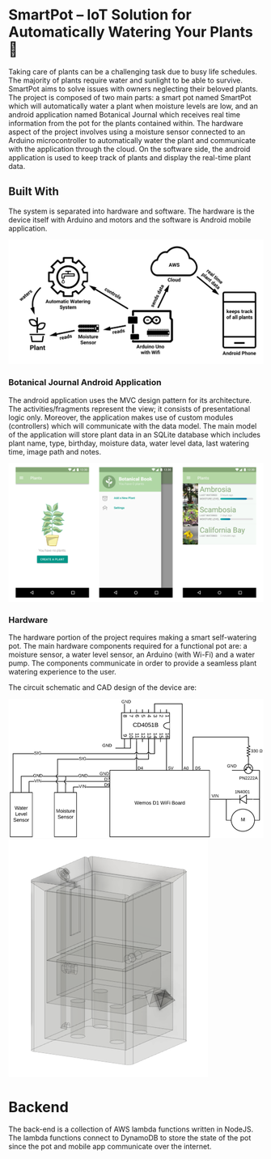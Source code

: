 # SmartPot – IoT Solution for Automatically Watering Your Plants 🌱

Taking care of plants can be a challenging task due to busy life schedules. The majority of plants require water and sunlight to be able to survive. SmartPot aims to solve issues with owners neglecting their beloved plants. The project is composed of two main parts: a smart pot named SmartPot which will automatically water a plant when moisture levels are low, and an android application named Botanical Journal which receives real time information from the pot for the plants contained within. The hardware aspect of the project involves using a moisture sensor connected to an Arduino microcontroller to automatically water the plant and communicate with the application through the cloud. On the software side, the android application is used to keep track of plants and display the real-time plant data.

## Built With

The system is separated into hardware and software. The hardware is the device itself with Arduino and motors and the software is Android mobile application.

![](documentation/images/architectural_flow.png)

### Botanical Journal Android Application

The android application uses the MVC design pattern for its architecture. The activities/fragments represent the view; it consists of presentational logic only. Moreover, the application makes use of custom modules (controllers) which will communicate with the data model. The main model of the application will store plant data in an SQLite database which includes plant name, type, birthday, moisture data, water level data, last watering time, image path and notes.


![](documentation/images/wireframe.png)

### Hardware

The hardware portion of the project requires making a smart self-watering pot. The main hardware components required for a functional pot are: a moisture sensor, a water level sensor, an Arduino (with Wi-Fi) and a water pump. The components communicate in order to provide a seamless plant watering experience to the user.

The circuit schematic and CAD design of the device are:

![](documentation/images/schematic.png)
![](documentation/images/pot_design.png)

# Backend
The back-end is a collection of AWS lambda functions written in NodeJS. The lambda functions connect to DynamoDB to store the state of the pot since the pot and mobile app communicate over the internet.